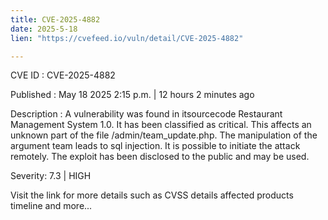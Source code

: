 ```yaml
---
title: CVE-2025-4882
date: 2025-5-18
lien: "https://cvefeed.io/vuln/detail/CVE-2025-4882"

---
```


CVE ID : CVE-2025-4882

Published :  May 18
2025
2:15 p.m. | 12 hours
2 minutes ago

Description : A vulnerability was found in itsourcecode Restaurant Management System 1.0. It has been classified as critical. This affects an unknown part of the file /admin/team_update.php. The manipulation of the argument team leads to sql injection. It is possible to initiate the attack remotely. The exploit has been disclosed to the public and may be used.

Severity: 7.3 | HIGH

Visit the link for more details
such as CVSS details
affected products
timeline
and more...
